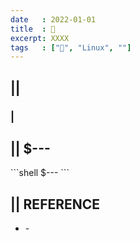 ```yaml
---
date   : 2022-01-01
title  : 🐧  
excerpt: XXXX
tags   : ["🐧", "Linux", ""]
---
```


## || 
### | 

## || $---
\```shell
$---
\```

## || REFERENCE
- []() - 